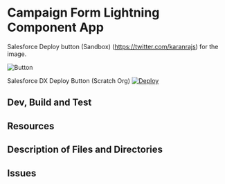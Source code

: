 # Campaign Form Lightning Component App

Salesforce Deploy button (Sandbox)
(https://twitter.com/karanrajs) for the image.

![Button](https://raw.githubusercontent.com/afawcett/githubsfdeploy/master/src/main/webapp/resources/img/deploy.png)


Salesforce DX Deploy Button (Scratch Org)
[![Deploy](https://deploy-to-sfdx.com/dist/assets/images/DeployToSFDX.svg)](https://deploy-to-sfdx.com/)

## Dev, Build and Test


## Resources


## Description of Files and Directories


## Issues


